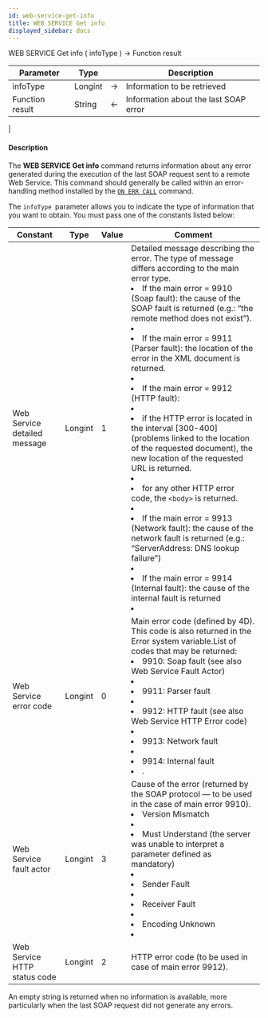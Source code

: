 ```yaml
---
id: web-service-get-info
title: WEB SERVICE Get info
displayed_sidebar: docs
---
```



<!-- REF #_command_.WEB SERVICE Get info.Syntax-->WEB SERVICE Get info ( infoType ) -> Function result<!-- END REF-->


<!-- REF #_command_.WEB SERVICE Get info.Params -->
|Parameter|Type||Description|
|---------|--- |:---:|------|
|infoType|Longint|->|Information to be retrieved|
|Function result|String|<-|Information about the last SOAP error
|
<!-- END REF -->


#### Description




The **WEB SERVICE Get info** command returns information about any error generated during the execution of the last SOAP request sent to a remote Web Service. This command should generally be called within an error-handling method installed by the [`ON ERR CALL`](on-err-call.md) command.

The `infoType `parameter allows you to indicate the type of information that you want to obtain. You must pass one of the constants listed below:

| Constant                     | Type    | Value | Comment|                                                                                                                                                                                                                                                                                                                                                                                                                                                                                                                                                                                                
|------------------------------|---------|-------|------|
| Web Service detailed message | Longint | 1     | Detailed message describing the error. The type of message differs according to the main error type. <li>If the main error = 9910 (Soap fault): the cause of the SOAP fault is returned (e.g.: “the remote method does not exist”).<li/><li>If the main error = 9911 (Parser fault): the location of the error in the XML document is returned.<li/><li>If the main error = 9912 (HTTP fault):<li/><li>if the HTTP error is located in the interval [300-400] (problems linked to the location of the requested document), the new location of the requested URL is returned.  <li/><li>for any other HTTP error code, the `<body>` is returned. <li/><li>If the main error = 9913 (Network fault): the cause of the network fault is returned (e.g.: “ServerAddress: DNS lookup failure”)<li/><li>If the main error = 9914 (Internal fault): the cause of the internal fault is returned<li/> |
| Web Service error code       | Longint | 0     | Main error code (defined by 4D). This code is also returned in the Error system variable.List of codes that may be returned:<li>9910: Soap fault (see also Web Service Fault Actor)<li/><li>9911: Parser fault<li/><li>9912: HTTP fault (see also Web Service HTTP Error code)<li/><li>9913: Network fault<li/><li>9914: Internal fault<li/>.|                                                                                                                                                                                                                                                                                                                                                                                                                                              
| Web Service fault actor      | Longint | 3     | Cause of the error (returned by the SOAP protocol — to be used in the case of main error 9910).<li>Version Mismatch<li/><li>Must Understand (the server was unable to interpret a parameter defined as mandatory)<li/><li>Sender Fault<li/><li>Receiver Fault<li/><li>Encoding Unknown<li/>
| Web Service HTTP status code | Longint | 2 |HTTP error code (to be used in case of main error 9912).|

An empty string is returned when no information is available, more particularly when the last SOAP request did not generate any errors.



